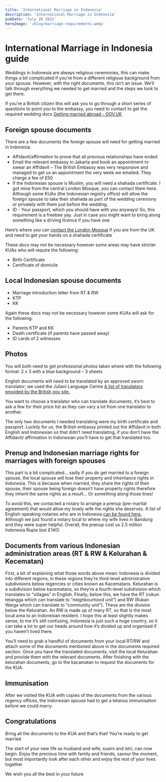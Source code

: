 ```yaml
---
title: 'International Marriage in Indonesia'
description: 'International Marriage in Indonesia'
pubDate: 'July 20 2022'
heroImage: '/blog/marriage-requirements.webp'
---
```


# International Marriage in Indonesia guide

Weddings in Indonesia are always religious ceremonies, this can make things a bit complicated if you’re from a different religious background from your spouse. However, with the right documents, this isn’t an issue. We’ll talk through everything we needed to get married and the steps we took to get there.

If you’re a British citizen this will ask you to go through a short series of questions to point you to the embassy, you need to contact to get the required wedding docs [Getting married abroad - GOV.UK](https://www.gov.uk/marriage-abroad)

## Foreign spouse documents

There are a few documents the foreign spouse will need for getting married in Indonesia.

- Affidavit/affirmation to prove that all previous relationships have ended
- Email the relevant embassy in Jakarta and book an appointment to swear an Affidavit – The British Embassy was very responsive and managed to get us an appointment the very week we emailed. They charge a fee of £50
- If the Indonesian spouse is Muslim, you will need a shahada certificate. I got mine from the central London Mosque, you can contact them here. Although some KUAs (the Indonesian registry office) will allow the foreign spouse to take their shahada as part of the wedding ceremony or privately with them just before the wedding.
- ID - Your passport, which you should have with you anyways! So, this requirement is a freebee yay. Just in case you might want to bring along something like a driving licence if you have one

Here’s where you can [contact the London Mosque](https://www.iccuk.org/page2.php?section=contact&page=contact) if you are from the UK and need to get your hands on a shahada certificate

These docs may not be necessary however some areas may have stricter KUAs who will require the following:

- Birth Certificate
- Certificate of domicile

## Local Indonesian spouse documents

- Marriage introduction letter from RT & RW
- KTP
- KK

Again these docs may not be necessary however some KUAs will ask for the following:

- Parents KTP and KK
- Death certificate (if parents have passed away)
- ID cards of 2 witnesses

## Photos

You will both need to get professional photos taken where with the following format: 2 x 3 with a blue background – 3 sheets

English documents will need to be translated by an approved sworn translator; we used the Juliani Language Centre [A list of translators provided by the British gov site.](https://www.gov.uk/government/publications/indonesia-list-of-lawyers/list-of-translatorsinterpreters-in-indonesia)

You want to choose a translator who can translate documents, it’s best to ask a few for their price list as they can vary a lot from one translator to another.

The only two documents I needed translating were my birth certificate and passport. Luckily for us, the British embassy printed out the Affidavit in both English and Indonesian so that didn’t need translating, if you don’t have the Affidavit/ affirmation in Indonesian you’ll have to get that translated too.

## Prenup and Indonesian marriage rights for marriages with foreign spouses

This part is a bit complicated… sadly if you do get married to a foreign spouse, the local spouse will lose their property and inheritance rights in Indonesia. This is because when married, they share the rights of their spouse, their spouse being foreign doesn’t have property rights therefore they inherit the same rights as a result… Or something along those lines!

To avoid this, we contacted a notary to arrange a prenup (pre-marital agreement) that would allow my lovely wife the rights she deserves. A list of English-speaking notaries who are in Indonesia [can be found here.](https://www.gov.uk/government/publications/indonesia-list-of-lawyers/list-of-notaries-public-in-indonesia) Although we just found a notary local to where my wife lives in Bandung and they were super helpful. Overall, the prenup cost us 2.5 million Indonesia Rupia (est £140)

## Documents from various Indonesian administration areas (RT & RW & Kelurahan & Kecematan)

First, a bit of explaining what those words above mean: Indonesia is divided into different regions, in these regions they’re third-level administrative subdivisions below regencies or cities known as Kacematans. Kelurahan is a subdivision below kacematans, so they’re a fourth-level subdivision which translates to “villages” in English. Finally, below this, we have the RT (rukun tetangga which can translate to “neighbourhood unit”) and RW (Rukan Warga which can translate to “community unit”). These are the division below the Kelurahan. An RW is made up of many RT, so that is the most local area to an Indonesian resident. I hope this at least slightly makes sense, to me it’s still confusing, Indonesia is just such a huge country, so it can take a lot to get our heads around how it’s divided up and organised if you haven’t lived there.

You’ll need to grab a handful of documents from your local RT/RW and attach some of the documents mentioned above in the documents required section. Once you have the translated documents, visit the local Kelurahan and provide them with the relevant documents. After finishing with the kelurahan documents, go to the kacamatan to request the documents for the KUA.

## Immunisation

After we visited the KUA with copies of the documents from the various regency offices, the Indonesian spouse had to get a tetanus immunisation before we could marry.

## Congratulations

Bring all the documents to the KUA and that’s that! You’re ready to get married

The start of your new life as husband and wife, suami and istri, can now begin. Enjoy the precious time with family and friends, savour the moment, but most importantly look after each other and enjoy the rest of your lives together

We wish you all the best in your future
